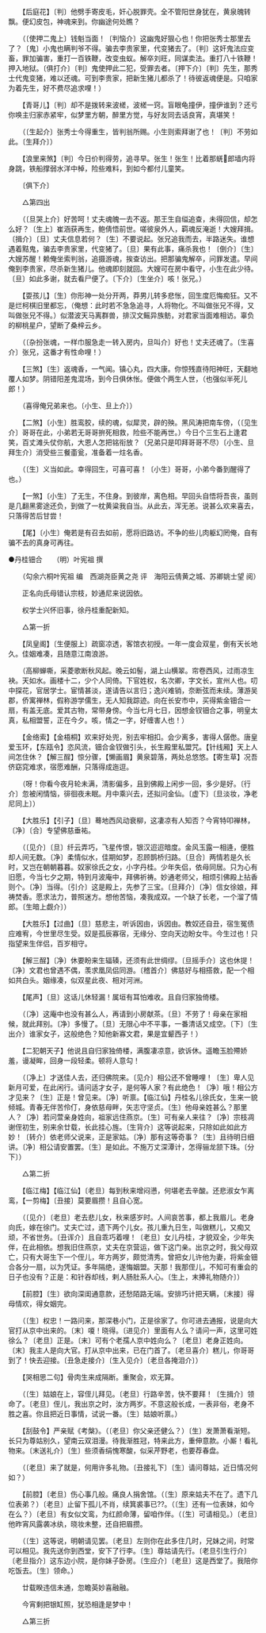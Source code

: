 <!-- { "loadSidebar": true } -->
　　【后庭花】〔判〕他劈手寄皮毛，奸心脱罪壳。全不管阳世身犹在，黄泉魄转飘。便幻皮包，神魂来到。你幽途何处瞧？ 

　　（〔使押二鬼上〕钱魁当面！〔判恼介〕这幽鬼好狠心也！你把张秀士那里去了？〔鬼〕小鬼也瞒判爷不得。骗去李贵家里，代变猪去了。〔判〕这奸鬼法应变畜，罪加骗害，重打一百铁鞭，改变虫蚁。解卒刘旺，同谋卖法。重打八十铁鞭！押入地狱。〔俱打介〕〔判〕鬼使押此二犯，受罪去者。〔押下介〕〔判〕先生，那秀士代鬼变猪，难以还魂。可到李贵家，把新生猪儿都杀了！待彼返魂便是。只咱家为着先生，好不费尽追求哩！） 

　　【青哥儿】〔判〕却不是拨转来波槎，波槎一窍。盲眼龟撞伊，撞伊谁到？还亏你唤主归家赤紧牢，似梦里方朝，醉里方觉，与好友同去话良宵，真堪笑！ 

　　（〔生起介〕张秀士今得重生，皆判翁所赐。小生则索拜谢了也！〔判〕不劳如此。〔生拜介〕） 

　　【浪里来煞】〔判〕今日价判得劳，追寻早。张生！张生！比着那蜣郎墙内将身跳，铁船撑弱水洋中棹，险些难料，到如今都付儿童笑。 

　　〔俱下介〕 

　　△第四出 

　　（〔旦哭上介〕好苦呵！丈夫魂魄一去不返。那王生自缢追查，未得回信，却怎么好？〔生上〕崔涵获再生，鲍倩悟前世。嗟彼泉外人，羁魂反淹逝！大嫂拜揖。〔揖介〕〔旦〕丈夫信息若何？〔生〕不要说起。张兄追我而去，半路迷失。谁想遇着黠鬼，骗去李贵家里，代变猪了。〔旦〕果有此事，痛杀我也！〔倒介〕〔生〕大嫂苏醒！赖俺坐索判翁，追摄游魂，挨查访出。把那骗鬼解卒，问罪发遣。早间俺到李贵家，尽杀新生猪儿。他魂即刻就回。大嫂可在房中看守，小生在此少待。〔旦〕如此多谢，就去看尸便了。〔下介〕〔生坐介〕咳！张兄。） 

　　【耍孩儿】〔生〕你形神一处分开两，莽男儿转多悲怅，回生度厄悔痴狂。又不是烂柯棋旧里都忘，（俺想：此时若不急急追寻，人将物化。不叫做张兄不得，又叫做张兄不得。）似潜波天马离群兽，排汉文鳐异族鲂，对君家当面难相访。辜负的柳桃星户，望断了桑梓云乡。 

　　（〔杂扮张魂，一样巾服急走一转入房内，旦叫介〕好也！丈夫还魂了。〔生喜介〕张兄，这番才有性命哩！） 

　　【三煞】〔生〕返魂香，一气闻。镇心丸，四大康。你惊残直待阳神旺，天翻地覆人如梦。阴错阳差鬼混场，到今日俱休怅。便做个两生人世，（也强似半死儿郎！） 

　　（喜得俺兄弟来也。〔小生、旦上介〕） 

　　【二煞】〔小生〕胜鸾胶，续的魂，似犀灵，辟的殃。黑风涛把南车傍，（〔见生介〕哥哥在此，小弟若无哥哥拚死相救，险些不能再世。）今日个三生石上逢君笑，百丈滩头仗你航，大恩人怎把铭衔放？（兄弟只是叩拜哥哥不尽）〔小生、旦拜生介〕消受些三餐齑瓮，准备着一炷名香。 

　　（〔生〕义当如此。幸得回生，可喜可喜！〔小生〕哥哥，小弟今番到醒得了也。） 

　　【一煞】〔小生〕了无生，不住身。到彼岸，离色相。早回头自悟将吾丧，虽则是几翻黑雾途还负，到做了一枕黄粱我自当。从此去，浑无恙。说甚么欢来喜去，只落得苦后甘尝！ 

　　【尾】〔小生〕俺若是有召去如前，愿将旧路访。不争的些儿肉躯幻罔俺，自有骗不去的真身可再往。

●丹桂钿合　　（明）叶宪祖 撰 

　　（勾余六桐叶宪祖 编　西湖尧臣黄之尧 评　海阳云倩黄之城、苏卿姚士望 阅） 

　　正名向氏母错认宗枝，妙通尼来说因依。 

　　权学士兴怀旧事，徐丹桂重配新知。 

　　△第一折 

　　【凤皇阁】〔生便服上〕疏窗凉透，客馆衣初授。一年一度会双星，倒有天长地久。佳姻难凑，且随意江南浪游。 

　　（高柳蝉嘶，采菱歌断秋风起。晚云如髻，湖上山横翠。帘卷西风，过雨凉生袂。天如水。画楼十二，少个人同倚。下官姓权，名次卿，字文长，宣州人也。叨中探花，官居学士。宦情甚淡，遂请告以言归；逸兴难销，奈断弦而未续。薄游吴郡，侨寓禅林，假称游学儒生，无人知我踪迹。向在长安市中，买得紫金钿合一扇，有盖无底。爱其古物，常带身傍。今当七月七日，因想金钗钿合之事，明皇太真，私相盟誓，正在今夕。咳，情之一字，好缠害人也！） 

　　【金络索】【金梧桐】欢来好处兜，别去牢相扣。会少离多，害得人僝僽。唐皇爱玉环，【东瓯令】恣风流，钿合金钗做引头，长生殿里私盟咒。【针线厢】天上人间怎住休？【解三酲】惊分骤，【懒画眉】黄泉碧落，两处总悠悠。【寄生草】况吾侪窈窕难求，宿愿难酬，只落得成迤逗。 

　　（呀！你看今夜月轮未满，清影偏多，且到佛殿上闲步一回，多少是好。〔行介〕忽被闲情恼，徘徊夜未眠。月中乘兴去，还拟问金仙。〔虚下〕〔旦淡妆，净老尼同上〕） 

　　【大胜乐】【引子】〔旦〕蓦地西风动衰柳，这凄凉有人知否？今宵特叩禅林，〔净〕〔合〕专望佛慈垂祐。 

　　（〔见介〕〔旦〕纤云弄巧，飞星传恨，银汉迢迢暗度。金风玉露一相逄，便胜却人间无数。〔净〕柔情似水，佳期如梦，忍顾鹊桥归路。〔旦合〕两情若是久长时，又岂在朝朝暮暮。奴家徐氏之女，小字丹桂。少年失侣，依母同居。只为心有旧愿，今当七夕之期，特到月波庵中，拜佛祈祷。妙通老师父，相烦引佛殿上拈香则个。〔净〕当得。〔引介〕这是殿上，先参了三宝。〔旦拜介〕〔净〕信女徐娘，拜祷焚香。愿求法力，普照迷方。想他苦恼，凑我成双。一个缺了长老，一个溜了情郎。〔生暗上觑介〕） 

　　【大胜乐】【过曲】〔旦〕慈悲主，听诉因由，诉因由。教奴还自丑，宿生冤债应难宥，今世里尽生受。奴是孤辰寡宿，无缘分、空向天边盼女牛。今生过也！只指望来生伴侣，百岁相守。 

　　【解三酲】〔净〕休要盼来生辐辏，还须有此世绸缪。〔旦摇手介〕这也休提！〔净〕文君也曾遇不偶，羡求凰凤侣同游。〔稽首介〕佛慈好与相搭救，配一个相如共白头。姻缘凑，似双星此夜、相对河洲。 

　　【尾声】〔旦〕这话儿休轻漏！属垣有耳怕难收。且自归家独倚楼。 

　　（〔净〕这庵中也没有甚么人，再请到小房献茶。〔旦〕不劳了！母亲在家相候，就此拜别。〔净〕多慢了。〔旦〕无限心中不平事，一番清话又成空。〔下〕〔生出介〕谁家女子，这般绝色？知他新寡文君，果是宜颦西子！） 

　　【二犯朝天子】他说且自归家独倚楼，满腹凄凉意，欲诉休。遥瞻玉脸殢娇羞，谩凝眸，回身一段轻柔。顿将人意勾！ 

　　（〔净上〕才送佳人去，还归佛院来。〔见介〕相公还不曾睡哩！〔生〕卑人见新月可爱，在此闲行。请问适才女子，是何等人家？有此绝色！〔净〕哦！相公方才见来？〔生〕正是！曾见来。〔净〕听禀。【临江仙】丹桂名儿徐氏女，生来一貌倾城。青春无伴苦伶仃，身依慈母畔，矢志守坚贞。〔生〕他母亲姓甚么？那里人？〔净〕若问萱亲身姓向，祖家远住燕京。〔生〕可有亲人来往？〔净〕宗枝凋谢侄初生，别来余廿载，长此挂心旌。〔生背介〕这等说起来，只除如此如此方妙！〔转介〕依老师父说来，正是家姑。〔净〕那有这等奇事？〔生〕且待明日细讲。〔净〕相公请安置罢。〔生〕是如此。不施万丈深潭计，怎得骊龙颔下珠。〔分下〕） 

　　△第二折 

　　【临江梅】【临江仙】〔老旦〕每到秋来增闷懑，何堪老去辛酸。还悲淑女乍离鸾，【一剪梅】〔丑接〕莫要眉攒！且自心宽。 

　　（〔见介〕〔老旦〕老去悲儿女，秋来感岁时。人间哀苦事，都上我眉儿。老身向氏，嫁在徐门。丈夫亡过，遗下两个儿女。孩儿重九日生，叫做糕儿，又痴又顽，不省世务。〔丑诨介〕且自乖巧着哩！〔老旦〕女儿丹桂，才貌双全，少年失伴，在此相依。想我旧住燕京，丈夫在京营运，做下这门亲。出京之时，我父母双亡，只有大哥生下一个侄儿，年方两岁，颇觉清秀。曾把女儿许他为妻，将紫金钿合各分一扇，以为凭证。多年隔绝，遂悔姻盟。天那！我那侄儿，不知可有重会的日子也没有？正是：和针吞却线，剌人肠肚系人心。〔生上，末捧礼物随介〕） 

　　【前腔】〔生〕欲向深闺通意款，还愁陌路无端。安排巧计把天瞒，〔末接〕得母情欢，得女姻完。 

　　（〔生〕权忠！一路问来，那深巷小门，正是徐家了。你可进去通报，说是向大官打从京中出来的。〔末〕嗄！晓得。〔进见介〕里面有人么？请问一声，这里可姓徐么？〔老旦〕正是。〔末〕可有个老孺人京中姓向么？〔老旦〕老身正姓向。〔末〕我主人是向大官。打从京中出来，已在门首了。〔老旦喜介〕糕儿，你哥哥到了！快去迎接。〔丑急走接介〕〔生入见介〕〔老旦各掩泪介〕） 

　　【哭相思二句】骨肉生来成隔断。重聚会，欢无算。 

　　（〔生〕姑娘在上，容侄儿拜见。〔老旦〕行路辛苦，快不要拜！〔生揖介〕领命了。〔老旦〕侄儿，我出京之时，汝方两岁。不意这般长成，一表非俗，老身不胜之喜。你且把近日事情，试说一番。〔生〕姑娘听禀。） 

　　【刮鼓令】严亲赋《考槃》。（〔老旦〕你父亲还健么？）〔生〕发萧萧看渐短。长只为尊姑别久，望南云双泪漫。待我渐胜冠，特来此方，重伸意款。小厮！看礼物来。〔末送礼介〕〔生〕些须香绢愧寒酸，似采芹野老，也要荐春盘。 

　　（〔老旦〕来了就是，何用许多礼物。〔丑接礼下〕〔生〕请问尊姑，近日情况何如？） 

　　【前腔】〔老旦〕伤心事几般。痛良人捐舍馆。（〔生〕原来姑夫不在了。遗下几位表弟？）〔老旦〕止留下孤儿不肖，续箕裘事已??。（〔生〕还有一位表妹，如今在么？）〔老旦〕有女似文鸾，为红颜命薄，留咱作伴。（〔生〕可请相见。）〔老旦〕他昨宵风露袭冰纨，晓妆未整，还自把眉攒。 

　　（〔生〕这等说，明朝请见罢。〔老旦〕左则你在此多住几时，兄妹之间，时常可以相见。我先送你到西堂，安下了行李。〔生〕尊姑请先行。〔老旦引生行介〕〔老旦指介〕这东边小院，是你妹子卧房。〔生应介〕〔老旦〕这是西堂了。我陪你吃饭去。〔生〕领命。） 

　　廿载睽违信未通，忽瞻英妙喜融融。 

　　今宵剩把银缸照，犹恐相逢是梦中！ 

　　△第三折 

